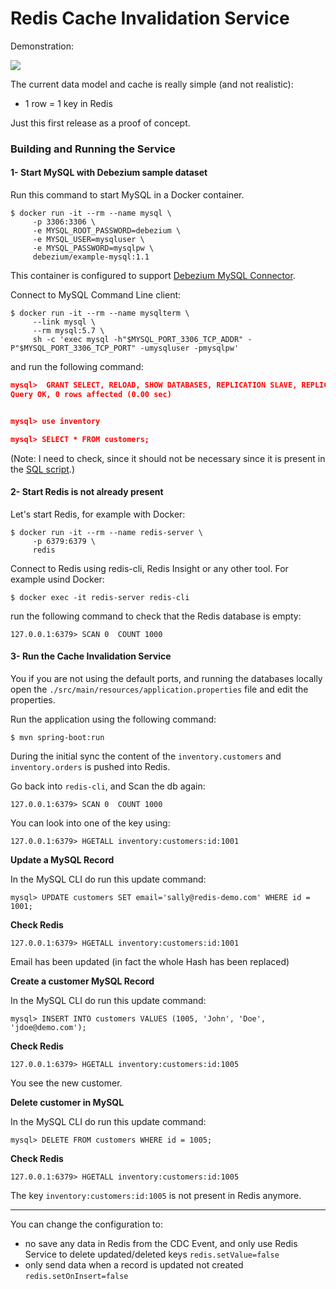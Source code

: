 # Redis Cache Invalidation Service

Demonstration:

[![](http://img.youtube.com/vi/UbIp92_CTCQ/0.jpg)](http://www.youtube.com/watch?v=UbIp92_CTCQ "CDC in Action")

The current data model and cache is really simple (and not realistic):
 * 1 row = 1 key in Redis

Just this first release as a proof of concept.


### Building and Running the Service

#### 1- Start MySQL with Debezium sample dataset

Run this command to start MySQL in a Docker container.

```
$ docker run -it --rm --name mysql \
     -p 3306:3306 \
     -e MYSQL_ROOT_PASSWORD=debezium \
     -e MYSQL_USER=mysqluser \
     -e MYSQL_PASSWORD=mysqlpw \
     debezium/example-mysql:1.1
```

This container is configured to support [Debezium MySQL Connector](https://debezium.io/documentation/reference/1.0/connectors/mysql.html).


Connect to MySQL Command Line client:

```
$ docker run -it --rm --name mysqlterm \
     --link mysql \
     --rm mysql:5.7 \
     sh -c 'exec mysql -h"$MYSQL_PORT_3306_TCP_ADDR" -P"$MYSQL_PORT_3306_TCP_PORT" -umysqluser -pmysqlpw'
```

and run the following command: 

```json
mysql>  GRANT SELECT, RELOAD, SHOW DATABASES, REPLICATION SLAVE, REPLICATION CLIENT  ON *.* TO 'mysqluser'@'%';
Query OK, 0 rows affected (0.00 sec)


mysql> use inventory

mysql> SELECT * FROM customers;
```

(Note: I need to check, since it should not be necessary since it is present in the [SQL script](https://github.com/debezium/docker-images/blob/master/examples/mysql/1.1/inventory.sql#L12).)

#### 2- Start Redis is not already present

Let's start Redis, for example with Docker:

```
$ docker run -it --rm --name redis-server \
     -p 6379:6379 \
     redis
```

Connect to Redis using redis-cli, Redis Insight or any other tool. For example usind Docker:

```
$ docker exec -it redis-server redis-cli
```     


run the following command to check that the Redis database is empty:

```
127.0.0.1:6379> SCAN 0  COUNT 1000
```


#### 3- Run the Cache Invalidation Service

You if you are not using the default ports, and running the databases locally open 
the `./src/main/resources/application.properties` file and edit the properties.


Run the application using the following command:

```
$ mvn spring-boot:run
```

During the initial sync the content of the `inventory.customers` and `inventory.orders` is pushed into Redis.

Go back into `redis-cli`, and Scan the db again:

```
127.0.0.1:6379> SCAN 0  COUNT 1000
```

You can look into one of the key using:

```
127.0.0.1:6379> HGETALL inventory:customers:id:1001
```


**Update a MySQL Record**

In the MySQL CLI do run this update command:

```
mysql> UPDATE customers SET email='sally@redis-demo.com' WHERE id = 1001;
```

**Check Redis**

```
127.0.0.1:6379> HGETALL inventory:customers:id:1001
```

Email has been updated (in fact the whole Hash has been replaced)
 
 
 **Create a customer MySQL Record**
 
 In the MySQL CLI do run this update command:
 
 ```
 mysql> INSERT INTO customers VALUES (1005, 'John', 'Doe', 'jdoe@demo.com');
 ```

**Check Redis**

```
127.0.0.1:6379> HGETALL inventory:customers:id:1005
```

You see the new customer.

**Delete customer in MySQL**
 
In the MySQL CLI do run this update command:
 
 ```
 mysql> DELETE FROM customers WHERE id = 1005;
 ```

**Check Redis**

```
127.0.0.1:6379> HGETALL inventory:customers:id:1005
```
The key `inventory:customers:id:1005` is not present in Redis anymore.

----

You can change the configuration to:
* no save any data in Redis from the CDC Event, and only use Redis Service to delete updated/deleted keys `redis.setValue=false`
* only send data when a record is updated not created `redis.setOnInsert=false`